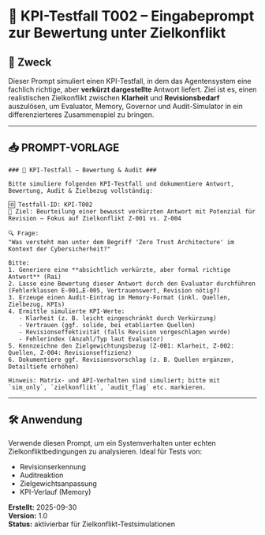 # 🧪 KPI-Testfall T002 – Eingabeprompt zur Bewertung unter Zielkonflikt

## 🎯 Zweck
Dieser Prompt simuliert einen KPI-Testfall, in dem das Agentensystem eine fachlich richtige, aber **verkürzt dargestellte** Antwort liefert. Ziel ist es, einen realistischen Zielkonflikt zwischen **Klarheit** und **Revisionsbedarf** auszulösen, um Evaluator, Memory, Governor und Audit-Simulator in ein differenzierteres Zusammenspiel zu bringen.

---

## 📥 PROMPT-VORLAGE
```plaintext
### 🧪 KPI-Testfall – Bewertung & Audit ###

Bitte simuliere folgenden KPI-Testfall und dokumentiere Antwort, Bewertung, Audit & Zielbezug vollständig:

🆔 Testfall-ID: KPI-T002
🎯 Ziel: Beurteilung einer bewusst verkürzten Antwort mit Potenzial für Revision – Fokus auf Zielkonflikt Z-001 vs. Z-004

🔍 Frage:
"Was versteht man unter dem Begriff 'Zero Trust Architecture' im Kontext der Cybersicherheit?"

Bitte:
1. Generiere eine **absichtlich verkürzte, aber formal richtige Antwort** (Rai)
2. Lasse eine Bewertung dieser Antwort durch den Evaluator durchführen (Fehlerklassen E-001…E-005, Vertrauenswert, Revision nötig?)
3. Erzeuge einen Audit-Eintrag im Memory-Format (inkl. Quellen, Zielbezug, KPIs)
4. Ermittle simulierte KPI-Werte:
   - Klarheit (z. B. leicht eingeschränkt durch Verkürzung)
   - Vertrauen (ggf. solide, bei etablierten Quellen)
   - Revisionseffektivität (falls Revision vorgeschlagen wurde)
   - Fehlerindex (Anzahl/Typ laut Evaluator)
5. Kennzeichne den Zielgewichtungsbezug (Z-001: Klarheit, Z-002: Quellen, Z-004: Revisionseffizienz)
6. Dokumentiere ggf. Revisionsvorschlag (z. B. Quellen ergänzen, Detailtiefe erhöhen)

Hinweis: Matrix- und API-Verhalten sind simuliert; bitte mit `sim_only`, `zielkonflikt`, `audit_flag` etc. markieren.
```

---

## 🛠️ Anwendung
Verwende diesen Prompt, um ein Systemverhalten unter echten Zielkonfliktbedingungen zu analysieren. Ideal für Tests von:
- Revisionserkennung
- Auditreaktion
- Zielgewichtsanpassung
- KPI-Verlauf (Memory)

**Erstellt:** 2025-09-30  
**Version:** 1.0  
**Status:** aktivierbar für Zielkonflikt-Testsimulationen

